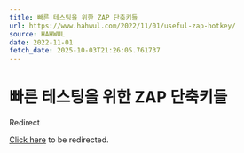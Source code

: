 ```yaml
---
title: 빠른 테스팅을 위한 ZAP 단축키들
url: https://www.hahwul.com/2022/11/01/useful-zap-hotkey/
source: HAHWUL
date: 2022-11-01
fetch_date: 2025-10-03T21:26:05.761737
---
```


# 빠른 테스팅을 위한 ZAP 단축키들

Redirect

[Click here](https://www.hahwul.com/blog/2022/useful-zap-hotkey/) to be redirected.